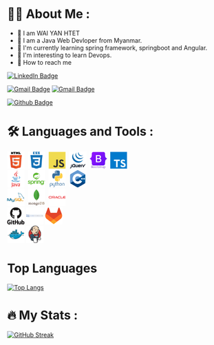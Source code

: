 # :man_technologist: About Me : 


   - 👋  I am WAI YAN HTET
   -  :telescope: I am a Java Web Devloper from Myanmar.
   - 🌱  I'm currently learning spring framework, springboot and Angular. 
   - 👀  I'm interesting to learn Devops.
   -  🔭 How to reach me
   
[![LinkedIn Badge](https://img.shields.io/badge/LinkedIn-WAI%20YAN%20HTET-blue?style=flat-square&logo=LinkedIn&&logoColor=blue)](https://www.linkedin.com/in/waiyan-htet-0a453a201/)

[![Gmail Badge](https://img.shields.io/badge/Gmail-waiyanucsy1@gmail.com-red?style=flat-square&logo=Gmail&&logoColor=red)]()
[![Gmail Badge](https://img.shields.io/badge/Gmail-waiyan.javadev@gmail.com-red?style=flat-square&logo=Gmail&&logoColor=red)]()

[![Github Badge](https://img.shields.io/badge/Github-waiyanucsy1@gmail.com-teal?style=flat-square&logo=Github&&logoColor=white)](https://github.com/wa1yan)


<!---
wa1yan/wa1yan is a ✨ special ✨ repository because its `README.md` (this file) appears on your GitHub profile.
You can click the Preview link to take a look at your changes.
--->
# :hammer_and_wrench: Languages and Tools :
 <div >
   <img src="https://github.com/devicons/devicon/blob/master/icons/html5/html5-original-wordmark.svg" title="HTML5" alt="HTML" width="40" height="40"/>&nbsp;
  <img src="https://github.com/devicons/devicon/blob/master/icons/css3/css3-plain-wordmark.svg"  title="CSS3" alt="CSS" width="40" height="40"/>&nbsp;
  <img src="https://github.com/devicons/devicon/blob/master/icons/javascript/javascript-original.svg" title="JavaScript" alt="JavaScript" width="40"       height="40"/>&nbsp;
  <img src="https://github.com/devicons/devicon/blob/master/icons/jquery/jquery-original-wordmark.svg" title="JQuery" alt="JQuery" width="40" height="40"/>&nbsp; 
  <img src="https://github.com/devicons/devicon/blob/master/icons/bootstrap/bootstrap-original-wordmark.svg" title="Bootstrap" alt="Bootstrap" width="40" height="40"/>&nbsp; 
    <img src="https://github.com/devicons/devicon/blob/master/icons/typescript/typescript-original.svg" title="Bootstrap" alt="Bootstrap" width="40" height="40"/>&nbsp; 
   
</div>

 <div>
  <img src="https://github.com/devicons/devicon/blob/master/icons/java/java-original-wordmark.svg" title="Java" alt="Java" width="40" height="40"/>&nbsp;
  <img src="https://github.com/devicons/devicon/blob/master/icons/spring/spring-original-wordmark.svg" title="Java" alt="Java" width="40" height="40"/>&nbsp;
  <img src="https://github.com/devicons/devicon/blob/master/icons/python/python-original-wordmark.svg" title="Python" alt="Python" width="40" height="40"/>&nbsp;
  <img src="https://github.com/devicons/devicon/blob/master/icons/cplusplus/cplusplus-original.svg" title="Cplusplus" alt="Cplusplus" width="40" height="40"/>&nbsp;
</div>

 <div>
  <img src="https://github.com/devicons/devicon/blob/master/icons/mysql/mysql-original-wordmark.svg" title="MySQL"  alt="MySQL" width="40" height="40"/>&nbsp;
  <img src="https://github.com/devicons/devicon/blob/master/icons/mongodb/mongodb-original-wordmark.svg" title="Mongodb"  alt="Mongodb" width="40" height="40"/>&nbsp;
  <img src="https://github.com/devicons/devicon/blob/master/icons/oracle/oracle-original.svg" title="Oracle"  alt="Oracle" width="40" height="40"/>&nbsp;
</div>

 <div>
  <img src="https://github.com/devicons/devicon/blob/master/icons/github/github-original-wordmark.svg" title="Github" **alt="Github" width="40" height="40"/>
  <img src="https://github.com/devicons/devicon/blob/master/icons/subversion/subversion-original-wordmark.svg" title="Svn" **alt="Svn" width="40" height="40"/>
  <img src="https://github.com/devicons/devicon/blob/master/icons/gitlab/gitlab-original.svg" title="Gitlab" **alt="Gitlab" width="40" height="40"/>
</div>

<div>
  <img src="https://github.com/devicons/devicon/blob/master/icons/docker/docker-original.svg" title="Docker" **alt="Docker" width="40" height="40"/>
  <img src="https://github.com/devicons/devicon/blob/master/icons/jenkins/jenkins-original.svg" title="Jenkins" **alt="Jenkins" width="40" height="40"/>
 </div>

# Top Languages
[![Top Langs](https://github-readme-stats.vercel.app/api/top-langs/?username=wa1yan&layout=compact&theme=vue-dark)](https://github.com/anuraghazra/github-readme-stats)

# :fire: My Stats :
[![GitHub Streak](http://github-readme-streak-stats.herokuapp.com?user=wa1yan&theme=vue-dark&hide_border=true)](https://git.io/streak-stats)


#

